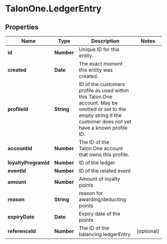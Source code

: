 # TalonOne.LedgerEntry

## Properties

Name | Type | Description | Notes
------------ | ------------- | ------------- | -------------
**id** | **Number** | Unique ID for this entity. | 
**created** | **Date** | The exact moment this entity was created. | 
**profileId** | **String** | ID of the customers profile as used within this Talon.One account. May be omitted or set to the empty string if the customer does not yet have a known profile ID. | 
**accountId** | **Number** | The ID of the Talon.One account that owns this profile. | 
**loyaltyProgramId** | **Number** | ID of the ledger | 
**eventId** | **Number** | ID of the related event | 
**amount** | **Number** | Amount of loyalty points | 
**reason** | **String** | reason for awarding/deducting points | 
**expiryDate** | **Date** | Expiry date of the points | 
**referenceId** | **Number** | The ID of the balancing ledgerEntry | [optional] 


